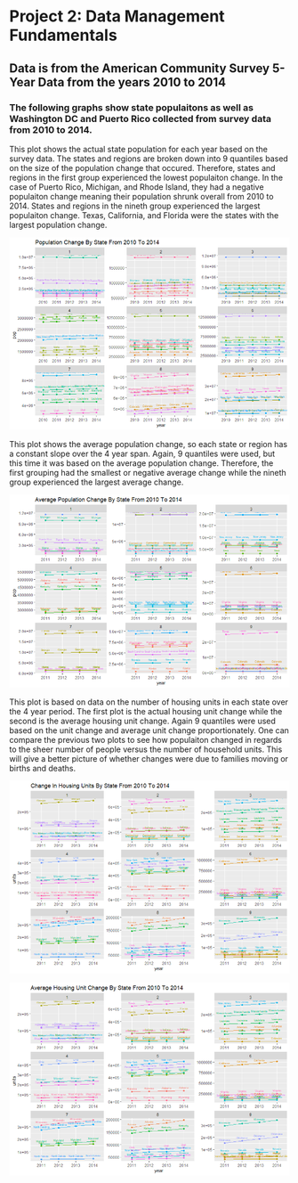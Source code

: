 # Project 2: Data Management Fundamentals
## Data is from the American Community Survey 5-Year Data from the years 2010 to 2014

### The following graphs show state populaitons as well as Washington DC and Puerto Rico collected from survey data from 2010 to 2014. 

This plot shows the actual state population for each year based on the survey data. The states and regions are broken down into 9 quantiles based on the size of the population change that occured. Therefore, states and regions in the first group experienced the lowest populaiton change. In the case of Puerto Rico, Michigan, and Rhode Island, they had a negative populaiton change meaning their population shrunk overall from 2010 to 2014. States and regions in the nineth group experienced the largest populaiton change. Texas, California, and Florida were the states with the largest population change.

![](state_pop_change_2010_14.png)

This plot shows the average population change, so each state or region has a constant slope over the 4 year span. Again, 9 quantiles were used, but this time it was based on the average population change. Therefore, the first grouping had the smallest or negative average change while the nineth group experienced the largest average change. 

![](avg_pop_change_2010_14.png)

This plot is based on data on the number of housing units in each state over the 4 year period. The first plot is the actual housing unit change while the second is the average housing unit change. Again 9 quantiles were used based on the unit change and average unit change proportionately. One can compare the previous two plots to see how populaiton changed in regards to the sheer number of people versus the number of household units. This will give a better picture of whether changes were due to families moving or births and deaths. 

![](housing_unit_change.png)

![](avg_housing_unit_change.png)
